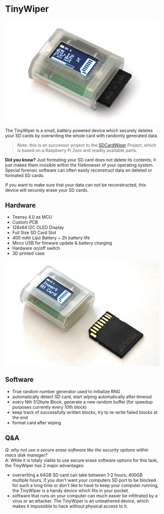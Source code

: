 # TinyWiper

![Image of TinyWiper](./images/sd1kl.jpg)

The TinyWiper is a small, battery powered device which securely deletes your SD cards by overwriting the whole card with randomly generated data.  

> *Note:* this is an successor project to the [SDCardWiper](https://github.com/gpinvestigativ/SDCardWiper) Project, which is based on a Raspberry Pi Zero and readily available parts.  

**Did you know?** Just formating your SD card does not delete its contents, it just makes them invisible within the filebrowser of your operating system. Special forensic software can often easily reconstruct data on deleted or formated SD cards.  

If you want to make sure that your data can not be reconstructed, this device will securely erase your SD cards.

## Hardware

* Teensy 4.0 as MCU
* Custom PCB
* 128x64 I2C OLED Display
* Full Size SD Card Slot
* 400 mAh Lipo Battery ~ 2h battery life
* Mirco USB for fimware update & battery charging
* Hardware on/off switch
* 3D printed case

![Image of TinyWiper](./images/sd2kl.jpg)

## Software

* True random number generator used to initialize RNG
* automatically detect SD card, start wiping automatically after timeout
* every Nth 512byte Block, generate a new random buffer (for speedup purposes currently every 10th block)
* keep track of successfully written blocks, try to re-write failed blocks at the end
* format card after wiping

## Q&A

*Q: why not use a secure erase software like the security options within macs disk manager?*  
A: While it is totaly viable to use secure erase software options for this task, the TinyWiper has 2 major advantages:
* overwriting a 64GB SD card can take between 1-2 hours, 400GB multiple hours, if you don't want your computers SD port to be blocked for such a long time or don't like to have to keep your computer running, the TinyWiper is a handy device which fits in your pocket.
* software that runs on your computer can much easier be infiltrated by a virus or an attacker. The TinyWiper is an unteathered device, which makes it impossible to hack without physical access to it.